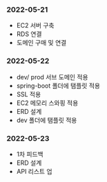 ### 2022-05-21
- EC2 서버 구축
- RDS 연결
- 도메인 구매 및 연결

### 2022-05-22
- dev/ prod 서브 도메인 적용
- spring-boot 폴더에 탬플릿 적용
- SSL 적용
- EC2 메모리 스와핑 적용
- ERD 설계
- dev 폴더에 탬플릿 적용

### 2022-05-23
- 1차 피드백
- ERD 설계
- API 리스트 업
